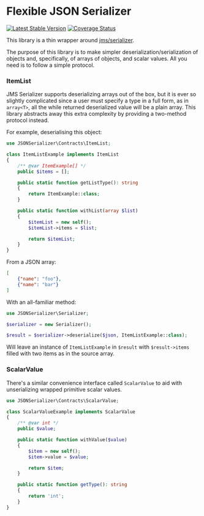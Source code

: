 # Flexible JSON Serializer

[![Latest Stable Version](https://poser.pugx.org/sanmai/json-serializer/v/stable)](https://packagist.org/packages/sanmai/json-serializer)
[![Coverage Status](https://coveralls.io/repos/github/sanmai/json-serializer/badge.svg?branch=master)](https://coveralls.io/github/sanmai/json-serializer?branch=master)

This library is a thin wrapper around [jms/serializer](https://github.com/schmittjoh/serializer). 

The purpose of this library is to make simpler deserialization/serialization of objects and, specifically, of arrays of objects, and scalar values. All you need is to follow a simple protocol.

### ItemList

JMS Serializer supports deserializing arrays out of the box, but it is ever so slightly complicated since a user must specify a type in a full form, as in `array<T>`, all the while returned deserialized value will be a plain array. This library abstracts away this extra complexity by providing a two-method protocol instead.

For example, deserialising this object:

```php
use JSONSerializer\Contracts\ItemList;

class ItemListExample implements ItemList
{
    /** @var ItemExample[] */
    public $items = [];

    public static function getListType(): string
    {
        return ItemExample::class;
    }

    public static function withList(array $list)
    {
        $itemList = new self();
        $itemList->items = $list;

        return $itemList;
    }
}
```

From a JSON array:
```json
[
    {"name": "foo"},
    {"name": "bar"}
]
```

With an all-familiar method:

```php
use JSONSerializer\Serializer;

$serializer = new Serializer();

$result = $serializer->deserialize($json, ItemListExample::class);
```

Will leave an instance of `ItemListExample` in `$result` with `$result->items` filled with two items as in the source array.

### ScalarValue

There's a similar convenience interface called `ScalarValue` to aid with unserializing wrapped primitive scalar values.

```php
use JSONSerializer\Contracts\ScalarValue;

class ScalarValueExample implements ScalarValue
{
    /** @var int */
    public $value;

    public static function withValue($value)
    {
        $item = new self();
        $item->value = $value;

        return $item;
    }

    public static function getType(): string
    {
        return 'int';
    }
}
```
